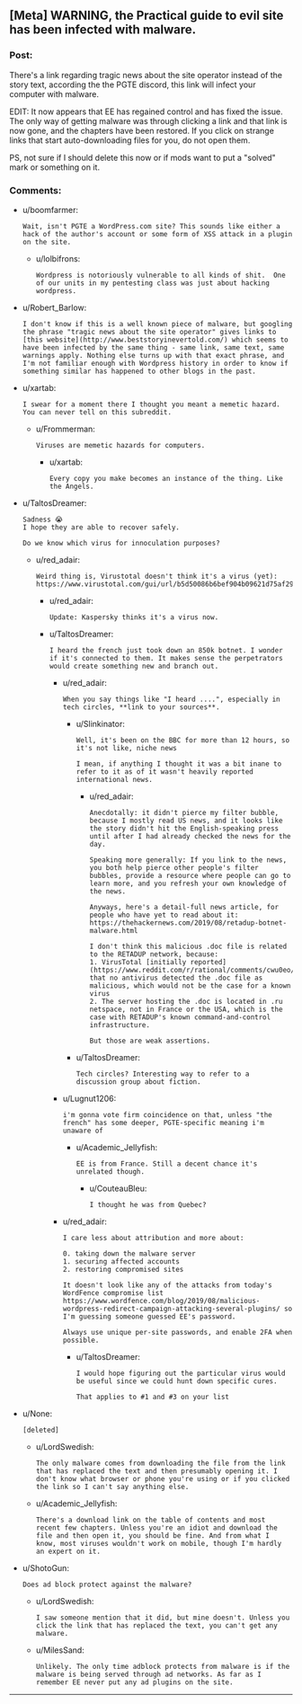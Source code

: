 ## [Meta] WARNING, the Practical guide to evil site has been infected with malware.

### Post:

There's a link regarding tragic news about the site operator instead of the story text, according the the PGTE discord, this link will infect your computer with malware.

EDIT: It now appears that EE has regained control and has fixed the issue. The only way of getting malware was through clicking a link and that link is now gone, and the chapters have been restored. If you click on strange links that start auto-downloading files for you, do not open them. 

PS, not sure if I should delete this now or if mods want to put a "solved" mark or something on it.

### Comments:

- u/boomfarmer:
  ```
  Wait, isn't PGTE a WordPress.com site? This sounds like either a hack of the author's account or some form of XSS attack in a plugin on the site.
  ```

  - u/lolbifrons:
    ```
    Wordpress is notoriously vulnerable to all kinds of shit.  One of our units in my pentesting class was just about hacking wordpress.
    ```

- u/Robert_Barlow:
  ```
  I don't know if this is a well known piece of malware, but googling the phrase "tragic news about the site operator" gives links to [this website](http://www.beststoryinevertold.com/) which seems to have been infected by the same thing - same link, same text, same warnings apply. Nothing else turns up with that exact phrase, and I'm not familiar enough with Wordpress history in order to know if something similar has happened to other blogs in the past.
  ```

- u/xartab:
  ```
  I swear for a moment there I thought you meant a memetic hazard. You can never tell on this subreddit.
  ```

  - u/Frommerman:
    ```
    Viruses are memetic hazards for computers.
    ```

    - u/xartab:
      ```
      Every copy you make becomes an instance of the thing. Like the Angels.
      ```

- u/TaltosDreamer:
  ```
  Sadness 😭
  I hope they are able to recover safely.

  Do we know which virus for innoculation purposes?
  ```

  - u/red_adair:
    ```
    Weird thing is, Virustotal doesn't think it's a virus (yet): https://www.virustotal.com/gui/url/b5d50086b6bef904b09621d75af2990e04db741059c3e71f4705629b2f0cdb5f/detection
    ```

    - u/red_adair:
      ```
      Update: Kaspersky thinks it's a virus now.
      ```

    - u/TaltosDreamer:
      ```
      I heard the french just took down an 850k botnet. I wonder if it's connected to them. It makes sense the perpetrators would create something new and branch out.
      ```

      - u/red_adair:
        ```
        When you say things like "I heard ....", especially in tech circles, **link to your sources**.
        ```

        - u/Slinkinator:
          ```
          Well, it's been on the BBC for more than 12 hours, so it's not like, niche news

          I mean, if anything I thought it was a bit inane to refer to it as of it wasn't heavily reported international news.
          ```

          - u/red_adair:
            ```
            Anecdotally: it didn't pierce my filter bubble, because I mostly read US news, and it looks like the story didn't hit the English-speaking press until after I had already checked the news for the day.

            Speaking more generally: If you link to the news, you both help pierce other people's filter bubbles, provide a resource where people can go to learn more, and you refresh your own knowledge of the news.

            Anyways, here's a detail-full news article, for people who have yet to read about it: https://thehackernews.com/2019/08/retadup-botnet-malware.html

            I don't think this malicious .doc file is related to the RETADUP network, because:
            1. VirusTotal [initially reported](https://www.reddit.com/r/rational/comments/cwu0eo/meta_warning_the_practical_guide_to_evil_site_has/eyfc7qa/) that no antivirus detected the .doc file as malicious, which would not be the case for a known virus
            2. The server hosting the .doc is located in .ru netspace, not in France or the USA, which is the case with RETADUP's known command-and-control infrastructure.

            But those are weak assertions.
            ```

        - u/TaltosDreamer:
          ```
          Tech circles? Interesting way to refer to a discussion group about fiction.
          ```

      - u/Lugnut1206:
        ```
        i'm gonna vote firm coincidence on that, unless "the french" has some deeper, PGTE-specific meaning i'm unaware of
        ```

        - u/Academic_Jellyfish:
          ```
          EE is from France. Still a decent chance it's unrelated though.
          ```

          - u/CouteauBleu:
            ```
            I thought he was from Quebec?
            ```

      - u/red_adair:
        ```
        I care less about attribution and more about:

        0. taking down the malware server
        1. securing affected accounts
        2. restoring compromised sites

        It doesn't look like any of the attacks from today's WordFence compromise list https://www.wordfence.com/blog/2019/08/malicious-wordpress-redirect-campaign-attacking-several-plugins/ so I'm guessing someone guessed EE's password.

        Always use unique per-site passwords, and enable 2FA when possible.
        ```

        - u/TaltosDreamer:
          ```
          I would hope figuring out the particular virus would be useful since we could hunt down specific cures.

          That applies to #1 and #3 on your list
          ```

- u/None:
  ```
  [deleted]
  ```

  - u/LordSwedish:
    ```
    The only malware comes from downloading the file from the link that has replaced the text and then presumably opening it. I don't know what browser or phone you're using or if you clicked the link so I can't say anything else.
    ```

  - u/Academic_Jellyfish:
    ```
    There's a download link on the table of contents and most recent few chapters. Unless you're an idiot and download the file and then open it, you should be fine. And from what I know, most viruses wouldn't work on mobile, though I'm hardly an expert on it.
    ```

- u/ShotoGun:
  ```
  Does ad block protect against the malware?
  ```

  - u/LordSwedish:
    ```
    I saw someone mention that it did, but mine doesn't. Unless you click the link that has replaced the text, you can't get any malware.
    ```

  - u/MilesSand:
    ```
    Unlikely. The only time adblock protects from malware is if the malware is being served through ad networks. As far as I remember EE never put any ad plugins on the site.
    ```

---

